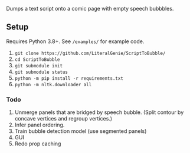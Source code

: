 Dumps a text script onto a comic page with empty speech bubbbles.  

## Setup

Requires Python 3.8+. See `/examples/` for example code.

1. `git clone https://github.com/LiteralGenie/ScriptToBubble/`
2. `cd ScriptToBubble`
3. `git submodule init`
4. `git submodule status`
5. `python -m pip install -r requirements.txt`
6. `python -m nltk.downloader all`

### Todo
1. Unmerge panels that are bridged by speech bubble. (Split contour by concave vertices and regroup vertices.)
2. Infer panel ordering.   
3. Train bubble detection model (use segmented panels)
4. GUI
5. Redo prop caching